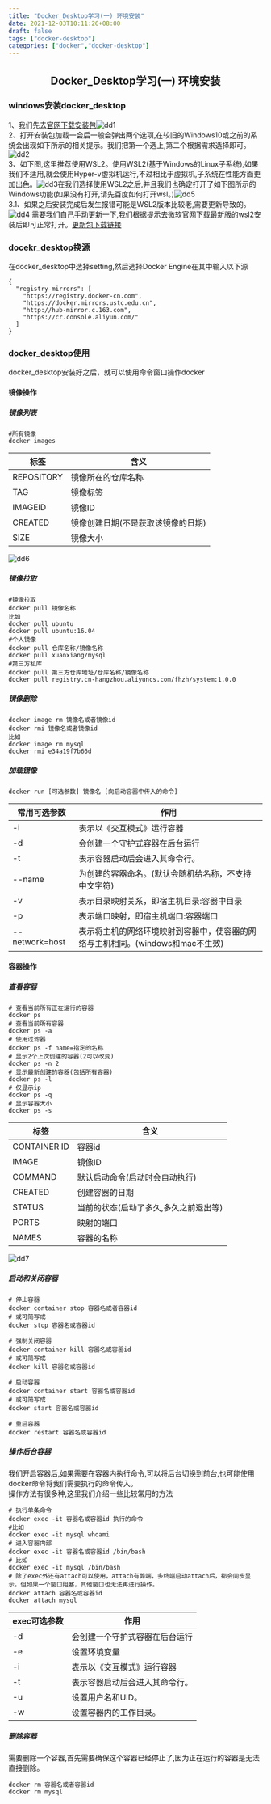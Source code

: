 ```yaml
---
title: "Docker_Desktop学习(一) 环境安装"
date: 2021-12-03T10:11:26+08:00
draft: false
tags: ["docker-desktop"]
categories: ["docker","docker-desktop"]
---
```

## <center>Docker_Desktop学习(一) 环境安装</center>
### windows安装docker_desktop
1、我们先去[官网下载安装包](https://www.docker.com/products/docker-desktop)![dd1](/images/docker_desktop/dd1_1.png)  
2、打开安装包加载一会后一般会弹出两个选项,在较旧的Windows10或之前的系统会出现如下所示的相关提示。我们把第一个选上,第二个根据需求选择即可。![dd2](/images/docker_desktop/dd1_2.png)   
3、如下图,这里推荐使用WSL2。使用WSL2(基于Windows的Linux子系统),如果我们不适用,就会使用Hyper-v虚拟机运行,不过相比于虚拟机,子系统在性能方面更加出色。![dd3](/images/docker_desktop/dd1_3.png)在我们选择使用WSL2之后,并且我们也确定打开了如下图所示的Windows功能(如果没有打开,请先百度如何打开wsl。)![dd5](/images/docker_desktop/dd1_5.png)  
3.1、如果之后安装完成后发生报错可能是WSL2版本比较老,需要更新导致的。![dd4](/images/docker_desktop/dd1_4.png)  需要我们自己手动更新一下,我们根据提示去微软官网下载最新版的wsl2安装后即可正常打开。[更新包下载链接](https://wslstorestorage.blob.core.windows.net/wslblob/wsl_update_x64.msi)  
### docekr_desktop换源   
在docker_desktop中选择setting,然后选择Docker Engine在其中输入以下源
```
{
  "registry-mirrors": [
    "https://registry.docker-cn.com",
    "https://docker.mirrors.ustc.edu.cn",
    "http://hub-mirror.c.163.com",
    "https://cr.console.aliyun.com/"
  ]
}
```

### docker_desktop使用
docker_desktop安装好之后，就可以使用命令窗口操作docker
#### 镜像操作
##### 镜像列表 
```
#所有镜像
docker images
```

| 标签 | 含义  
| ------| ------ | 
| REPOSITORY | 镜像所在的仓库名称 |
| TAG | 镜像标签 |
| IMAGEID | 镜像ID |
| CREATED | 镜像创建日期(不是获取该镜像的日期) |
| SIZE | 镜像大小 |  
  
![dd6](/images/docker_desktop/dd1_6.png)

##### 镜像拉取
```
#镜像拉取
docker pull 镜像名称
比如
docker pull ubuntu
docker pull ubuntu:16.04
#个人镜像
docker pull 仓库名称/镜像名称
docker pull xuanxiang/mysql
#第三方私库
docker pull 第三方仓库地址/仓库名称/镜像名称
docker pull registry.cn-hangzhou.aliyuncs.com/fhzh/system:1.0.0

```

##### 镜像删除
```
docker image rm 镜像名或者镜像id
docker rmi 镜像名或者镜像id
比如
docker image rm mysql
docker rmi e34a19f7b66d
```

##### 加载镜像
```
docker run [可选参数] 镜像名 [向启动容器中传入的命令]
```

| 常用可选参数 | 作用
| ------| ------ |
| -i | 表示以《交互模式》运行容器 |
| -d | 会创建一个守护式容器在后台运行 | 
| -t | 表示容器启动后会进入其命令行。|
| --name | 为创建的容器命名。(默认会随机给名称，不支持中文字符)|
| -v | 表示目录映射关系，即宿主机目录:容器中目录 |
| -p | 表示端口映射，即宿主机端口:容器端口 | 
| --network=host | 表示将主机的网络环境映射到容器中，使容器的网络与主机相同。(windows和mac不生效)|

#### 容器操作
##### 查看容器
```
# 查看当前所有正在运行的容器
docker ps
# 查看当前所有容器
docker ps -a
# 使用过滤器
docker ps -f name=指定的名称
# 显示2个上次创建的容器(2可以改变)
docker ps -n 2
# 显示最新创建的容器(包括所有容器)
docker ps -l
# 仅显示ip
docker ps -q
# 显示容器大小
docker ps -s
```

| 标签 | 含义 | 
| ------ | ------ |
| CONTAINER ID | 容器id |
| IMAGE | 镜像ID |
| COMMAND | 默认启动命令(启动时会自动执行) |
| CREATED | 创建容器的日期 |
| STATUS | 当前的状态(启动了多久,多久之前退出等) |
| PORTS | 映射的端口 |
| NAMES | 容器的名称 |  
  
![dd7](/images/docker_desktop/dd1_7.png)



##### 启动和关闭容器
```
# 停止容器
docker container stop 容器名或者容器id
# 或可简写成
docker stop 容器名或容器id

# 强制关闭容器
docker container kill 容器名或容器id
# 或可简写成
docker kill 容器名或容器id

# 启动容器
docker container start 容器名或容器id
# 或可简写成
docker start 容器名或容器id

# 重启容器
docker restart 容器名或容器id
```


##### 操作后台容器
我们开启容器后,如果需要在容器内执行命令,可以将后台切换到前台,也可能使用docker命令将我们需要执行的命令传入。  
操作方法有很多种,这里我们介绍一些比较常用的方法
```
# 执行单条命令
docker exec -it 容器名或容器id 执行的命令
#比如
docker exec -it mysql whoami
# 进入容器内部
docker exec -it 容器名或容器id /bin/bash
# 比如
docker exec -it mysql /bin/bash
# 除了exec外还有attach可以使用，attach有弊端，多终端启动attach后，都会同步显示。但如果一个窗口阻塞，其他窗口也无法再进行操作。
docker attach 容器名或容器id
docker attach mysql
```

| exec可选参数 | 作用 |
| ------ | ------ |
| -d | 会创建一个守护式容器在后台运行 |
| -e | 设置环境变量 |
| -i | 表示以《交互模式》运行容器 |
| -t | 表示容器启动后会进入其命令行。 |
| -u | 设置用户名和UID。|
| -w | 设置容器内的工作目录。|


##### 删除容器  
需要删除一个容器,首先需要确保这个容器已经停止了,因为正在运行的容器是无法直接删除。
```
docker rm 容器名或者容器id
docker rm mysql
```
